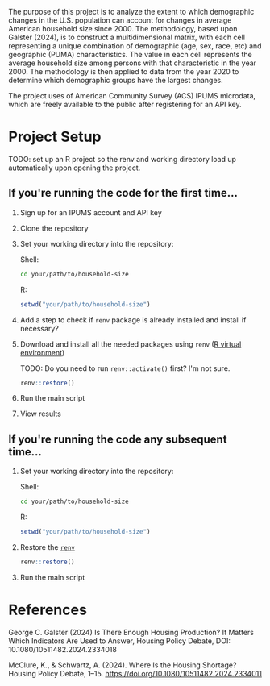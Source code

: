 The purpose of this project is to analyze the extent to which demographic changes in the U.S. population can account for changes in average American household size since 2000. The methodology, based upon Galster (2024), is to construct a multidimensional matrix, with each cell representing a unique combination of demographic (age, sex, race, etc) and geographic (PUMA) characteristics. The value in each cell represents the average household size among persons with that characteristic in the year 2000. The methodology is then applied to data from the year 2020 to determine which demographic groups have the largest changes.

The project uses of American Community Survey (ACS) IPUMS microdata, which are freely available to the public after registering for an API key.

# Project Setup

TODO: set up an R project so the renv and working directory load up automatically upon opening the project.

## If you're running the code for the first time...

1. Sign up for an IPUMS account and API key

2. Clone the repository

3. Set your working directory into the repository:

    Shell:
    
    ```sh
    cd your/path/to/household-size
    ```
    
    R:
    
    ```r
    setwd("your/path/to/household-size")
    ```

4. Add a step to check if `renv` package is already installed and install if necessary?

5. Download and install all the needed packages using `renv` ([R virtual environment](https://rstudio.github.io/renv/articles/renv.html))

    TODO: Do you need to run `renv::activate()` first? I'm not sure.

    ```r
    renv::restore()
    ```

5. Run the main script

6. View results

## If you're running the code any subsequent time...

1. Set your working directory into the repository:

    Shell:
    
    ```sh
    cd your/path/to/household-size
    ```
    
    R:
    
    ```r
    setwd("your/path/to/household-size")
    ```

2. Restore the [`renv`](https://rstudio.github.io/renv/articles/renv.html)

    ```r
    renv::restore()
    ```

3. Run the main script


# References

George C. Galster (2024) Is There Enough Housing Production? It Matters Which Indicators Are Used to Answer, Housing Policy Debate, DOI: 10.1080/10511482.2024.2334018

McClure, K., & Schwartz, A. (2024). Where Is the Housing Shortage? Housing Policy Debate, 1–15. https://doi.org/10.1080/10511482.2024.2334011